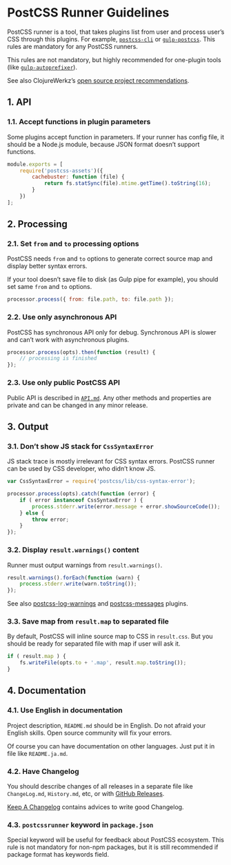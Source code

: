 # PostCSS Runner Guidelines

PostCSS runner is a tool, that takes plugins list from user and process
user’s CSS through this plugins. For example, [`postcss-cli`]
or [`gulp-postcss`]. This rules are mandatory for any PostCSS runners.

This rules are not mandatory, but highly recommended for one-plugin tools
(like [`gulp-autoprefixer`]).

See also ClojureWerkz’s [open source project recommendations].

[open source project recommendations]:  http://blog.clojurewerkz.org/blog/2013/04/20/how-to-make-your-open-source-project-really-awesome/
[`gulp-autoprefixer`]: https://github.com/sindresorhus/gulp-autoprefixer
[`gulp-postcss`]:      https://github.com/w0rm/gulp-postcss
[`postcss-cli`]:       https://github.com/code42day/postcss-cli

## 1. API

### 1.1. Accept functions in plugin parameters

Some plugins accept function in parameters. If your runner has config file,
it should be a Node.js module, because JSON format doesn’t support functions.

```js
module.exports = [
    require('postcss-assets')({
        cachebuster: function (file) {
            return fs.statSync(file).mtime.getTime().toString(16);
        }
    })
];
```

## 2. Processing

### 2.1. Set `from` and `to` processing options

PostCSS needs `from` and `to` options to generate correct source map
and display better syntax errors.

If your tool doesn’t save file to disk (as Gulp pipe for example),
you should set same `from` and `to` options.

```js
processor.process({ from: file.path, to: file.path });
```

### 2.2. Use only asynchronous API

PostCSS has synchronous API only for debug. Synchronous API is slower
and can’t work with asynchronous plugins.

```js
processor.process(opts).then(function (result) {
    // processing is finished
});
```

### 2.3. Use only public PostCSS API

Public API is described in [`API.md`]. Any other methods and properties
are private and can be changed in any minor release.

[`API.md`]: https://github.com/postcss/postcss/blob/master/API.md

## 3. Output

### 3.1. Don’t show JS stack for `CssSyntaxError`

JS stack trace is mostly irrelevant for CSS syntax errors.
PostCSS runner can be used by CSS developer, who didn’t know JS.

```js
var CssSyntaxError = require('postcss/lib/css-syntax-error');

processor.process(opts).catch(function (error) {
    if ( error instanceof CssSyntaxError ) {
        process.stderr.write(error.message + error.showSourceCode());
    } else {
        throw error;
    }
});
```

### 3.2. Display `result.warnings()` content

Runner must output warnings from `result.warnings()`.

```js
result.warnings().forEach(function (warn) {
    process.stderr.write(warn.toString());
});
```

See also [postcss-log-warnings] and [postcss-messages] plugins.

[postcss-log-warnings]: https://github.com/davidtheclark/postcss-log-warnings
[postcss-messages]:     https://github.com/postcss/postcss-messages

### 3.3. Save map from `result.map` to separated file

By default, PostCSS will inline source map to CSS in `result.css`.
But you should be ready for separated file with map if user will ask it.

```js
if ( result.map ) {
    fs.writeFile(opts.to + '.map', result.map.toString());
}
```

## 4. Documentation

### 4.1. Use English in documentation

Project description, `README.md` should be in English. Do not afraid your
English skills. Open source community will fix your errors.

Of course you can have documentation on other languages. Just put it in file
like `README.ja.md`.

### 4.2. Have Changelog

You should describe changes of all releases in a separate file like
`ChangeLog.md`, `History.md`, etc, or with [GitHub Releases].

[Keep A Changelog] contains advices to write good Changelog.

[Keep A Changelog]: http://keepachangelog.com/
[GitHub Releases]:  https://help.github.com/articles/creating-releases/

### 4.3. `postcssrunner` keyword in `package.json`

Special keyword will be useful for feedback about PostCSS ecosystem.
This rule is not mandatory for non-npm packages, but it is still recommended
if package format has keywords field.

